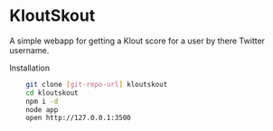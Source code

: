 KloutSkout
===

A simple webapp for getting a Klout score for a user by there Twitter username.

Installation

```sh
	git clone [git-repo-url] kloutskout
	cd kloutskout
	npm i -d
	node app
	open http://127.0.0.1:3500
```